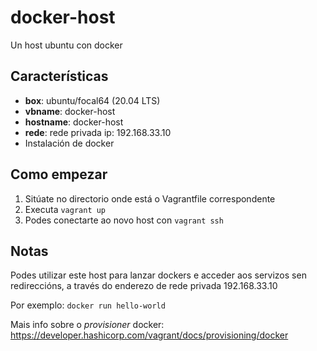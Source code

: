 # docker-host
Un host ubuntu con docker

## Características
* **box**: ubuntu/focal64 (20.04 LTS)
* **vbname**: docker-host
* **hostname**: docker-host
* **rede**: rede privada ip: 192.168.33.10
* Instalación de docker

## Como empezar
1. Sitúate no directorio onde está o Vagrantfile correspondente
2. Executa `vagrant up`
3. Podes conectarte ao novo host con `vagrant ssh`

## Notas
Podes utilizar este host para lanzar dockers e acceder aos servizos sen redireccións, a través do enderezo de rede privada 192.168.33.10

Por exemplo:
`docker run hello-world`

Mais info sobre o *provisioner* docker: https://developer.hashicorp.com/vagrant/docs/provisioning/docker